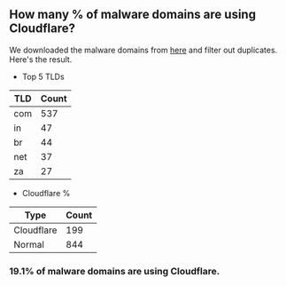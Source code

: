 ## How many % of malware domains are using Cloudflare?


We downloaded the malware domains from [here](https://urlhaus.abuse.ch) and filter out duplicates.
Here's the result.


[//]: # (start replacement)


- Top 5 TLDs

| TLD | Count |
| --- | --- |
| com | 537 |
| in | 47 |
| br | 44 |
| net | 37 |
| za | 27 |


- Cloudflare %

| Type | Count |
| --- | --- |
| Cloudflare | 199 |
| Normal | 844 |


### 19.1% of malware domains are using Cloudflare.